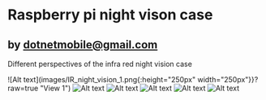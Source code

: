 # Raspberry pi night vison case 
  by dotnetmobile@gmail.com
---

Different perspectives of the infra red night vision case

![Alt text](images/IR_night_vision_1.png{:height="250px" width="250px"}}?raw=true "View 1")
![Alt text](images/IR_night_vision_2.png=250x250?raw=true "View 2")
![Alt text](images/IR_night_vision_3.png=250x250?raw=true "View 3")
![Alt text](images/IR_night_vision_4.png=250x250?raw=true "View 4")
![Alt text](images/IR_night_vision_4.png=250x250?raw=true "View 5")
![Alt text](images/IR_night_vision_4.png=250x250?raw=true "View 6")
